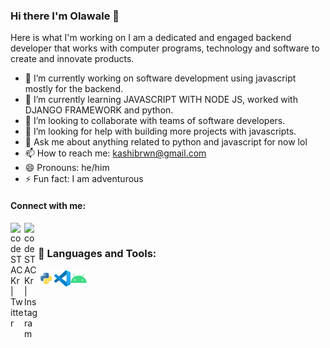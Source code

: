 ### Hi there I'm Olawale 👋


<!--
**Kashibrown/Kashibrown** is a ✨ _special_ ✨ repository because its `README.md` (this file) appears on your GitHub profile.

Here are some ideas to get you started:

-->
Here is what I'm working on
I am a dedicated and engaged backend developer that works with computer programs, technology and software to create and innovate products.

- 🔭 I’m currently working on software development using javascript mostly for the backend.
- 🌱 I’m currently learning JAVASCRIPT WITH NODE JS, worked with DJANGO FRAMEWORK and python.
- 👯 I’m looking to collaborate with teams of software developers.
- 🤔 I’m looking for help with building more projects with javascripts.
- 💬 Ask me about anything related to python and javascript for now lol
- 📫 How to reach me: kashibrwn@gmail.com
- 😄 Pronouns: he/him
- ⚡ Fun fact: I am adventurous



#### Connect with me:

[<img align="left" alt="codeSTACKr | Twitter" width="22px" src="https://cdn.jsdelivr.net/npm/simple-icons@v3/icons/twitter.svg" />][twitter]
[<img align="left" alt="codeSTACKr | Instagram" width="22px" src="https://cdn.jsdelivr.net/npm/simple-icons@v3/icons/instagram.svg" />][instagram]


<br />

### 🧰 Languages and Tools:
<img align="left" alt="Python" width="26px" src="https://raw.githubusercontent.com/github/explore/e94815998e4e0713912fed477a1f346ec04c3da2/topics/python/python.png" />
<img align="left" alt="Visual Studio Code" width="26px" src="https://raw.githubusercontent.com/github/explore/80688e429a7d4ef2fca1e82350fe8e3517d3494d/topics/visual-studio-code/visual-studio-code.png" />
<img align="left" alt="Android" width="26px" src="https://raw.githubusercontent.com/github/explore/80688e429a7d4ef2fca1e82350fe8e3517d3494d/topics/android/android.png" />



[twitter]: https://twitter.com/kashibrwn/
[instagram]: http://Instagram.com/kashibrwn_
